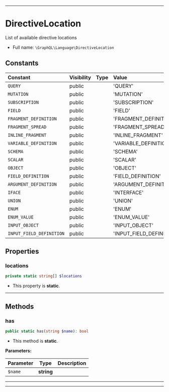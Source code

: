 ***

# DirectiveLocation

List of available directive locations



* Full name: `\GraphQL\Language\DirectiveLocation`


## Constants

| Constant | Visibility | Type | Value |
|:---------|:-----------|:-----|:------|
|`QUERY`|public| |&#039;QUERY&#039;|
|`MUTATION`|public| |&#039;MUTATION&#039;|
|`SUBSCRIPTION`|public| |&#039;SUBSCRIPTION&#039;|
|`FIELD`|public| |&#039;FIELD&#039;|
|`FRAGMENT_DEFINITION`|public| |&#039;FRAGMENT_DEFINITION&#039;|
|`FRAGMENT_SPREAD`|public| |&#039;FRAGMENT_SPREAD&#039;|
|`INLINE_FRAGMENT`|public| |&#039;INLINE_FRAGMENT&#039;|
|`VARIABLE_DEFINITION`|public| |&#039;VARIABLE_DEFINITION&#039;|
|`SCHEMA`|public| |&#039;SCHEMA&#039;|
|`SCALAR`|public| |&#039;SCALAR&#039;|
|`OBJECT`|public| |&#039;OBJECT&#039;|
|`FIELD_DEFINITION`|public| |&#039;FIELD_DEFINITION&#039;|
|`ARGUMENT_DEFINITION`|public| |&#039;ARGUMENT_DEFINITION&#039;|
|`IFACE`|public| |&#039;INTERFACE&#039;|
|`UNION`|public| |&#039;UNION&#039;|
|`ENUM`|public| |&#039;ENUM&#039;|
|`ENUM_VALUE`|public| |&#039;ENUM_VALUE&#039;|
|`INPUT_OBJECT`|public| |&#039;INPUT_OBJECT&#039;|
|`INPUT_FIELD_DEFINITION`|public| |&#039;INPUT_FIELD_DEFINITION&#039;|

## Properties


### locations



```php
private static string[] $locations
```



* This property is **static**.


***

## Methods


### has



```php
public static has(string $name): bool
```



* This method is **static**.




**Parameters:**

| Parameter | Type | Description |
|-----------|------|-------------|
| `$name` | **string** |  |




***


***


